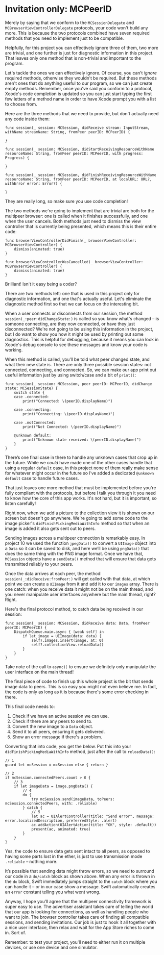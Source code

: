 # Invitation only: MCPeerID

<!-- YOUTUBE: ak4vK2ICg9M -->

Merely by saying that we conform to the `MCSessionDelegate` and `MCBrowserViewControllerDelegate` protocols, your code won't build any more. This is because the two protocols combined have seven required methods that you need to implement just to be compatible.

Helpfully, for this project you can effectively ignore three of them, two more are trivial, and one further is just for diagnostic information in this project. That leaves only one method that is non-trivial and important to the program.

Let's tackle the ones we can effectively ignore. Of course, you can't *ignore* required methods, otherwise they wouldn't be required. But these methods aren't ones that do anything useful to our program, so we can just create empty methods. Remember, once you've said you conform to a protocol, Xcode's code completion is updated so you can just start typing the first few letters of a method name in order to have Xcode prompt you with a list to choose from.

Here are the three methods that we need to provide, but don't actually need any code inside them:

    func session(_ session: MCSession, didReceive stream: InputStream, withName streamName: String, fromPeer peerID: MCPeerID) {

    }

    func session(_ session: MCSession, didStartReceivingResourceWithName resourceName: String, fromPeer peerID: MCPeerID, with progress: Progress) {

    }

    func session(_ session: MCSession, didFinishReceivingResourceWithName resourceName: String, fromPeer peerID: MCPeerID, at localURL: URL?, withError error: Error?) {

    }

They are really long, so make sure you use code completion!

The two methods we're going to implement that are trivial are both for the multipeer browser: one is called when it finishes successfully, and one when the user cancels. Both methods just need to dismiss the view controller that is currently being presented, which means this is their entire code:

    func browserViewControllerDidFinish(_ browserViewController: MCBrowserViewController) {
        dismiss(animated: true)
    }

    func browserViewControllerWasCancelled(_ browserViewController: MCBrowserViewController) {
        dismiss(animated: true)
    }

Brilliant! Isn't it easy being a coder?

There are two methods left: one that is used in this project only for diagnostic information, and one that's actually useful. Let's eliminate the diagnostic method first so that we can focus on the interesting bit.

When a user connects or disconnects from our session, the method `session(_:peer:didChangeState:)` is called so you know what's changed – is someone connecting, are they now connected, or have they just disconnected? We're not going to be using this information in the project, but I do want to show you how it might be used by printing out some diagnostics. This is helpful for debugging, because it means you can look in Xcode's debug console to see these messages and know your code is working.

When this method is called, you'll be told what peer changed state, and what their new state is. There are only three possible session states: not connected, connecting, and connected. So, we can make our app print out useful information just by using switch/case and a bit of `print()`:

    func session(_ session: MCSession, peer peerID: MCPeerID, didChange state: MCSessionState) {
        switch state {
        case .connected:
            print("Connected: \(peerID.displayName)")

        case .connecting:
            print("Connecting: \(peerID.displayName)")

        case .notConnected:
            print("Not Connected: \(peerID.displayName)")
            
        @unknown default:
            print("Unknown state received: \(peerID.displayName)")
        }
    }

There’s one final case in there to handle any unknown cases that crop up in the future. While we *could* have made one of the other cases handle that using a regular `default` case, in this project none of them really make sense for whatever might occur in the future so I’ve added a dedicated `@unknown default` case to handle future cases.

That just leaves one more method that must be implemented before you're fully compliant with the protocols, but before I talk you through it you need to know how the core of this app works. It's not hard, but it is important, so listen carefully!

Right now, when we add a picture to the collection view it is shown on our screen but doesn't go anywhere. We're going to add some code to the image picker's `didFinishPickingMediaWithInfo` method so that when an image is added it also gets sent out to peers.

Sending images across a multipeer connection is remarkably easy. In project 10 we used the function `jpegData()` to convert a `UIImage` object into a `Data` so it can be saved to disk, and here we’ll be using `pngData()` that does the same thing with the PNG image format. Once we have that, `MCSession` objects have a `sendData()` method that will ensure that data gets transmitted reliably to your peers.

Once the data arrives at each peer, the method `session(_:didReceive:fromPeer:)` will get called with that data, at which point we can create a `UIImage` from it and add it to our `images` array. There is one catch: when you receive data it might not be on the main thread, and you never manipulate user interfaces anywhere but the main thread, right? Right.

Here's the final protocol method, to catch data being received in our session:

    func session(_ session: MCSession, didReceive data: Data, fromPeer peerID: MCPeerID) {
        DispatchQueue.main.async { [weak self] in    
            if let image = UIImage(data: data) {
                self?.images.insert(image, at: 0)
                self?.collectionView.reloadData()
            }
        }
    }

Take note of the call to `async()` to ensure we definitely only manipulate the user interface on the main thread!

The final piece of code to finish up this whole project is the bit that sends image data to peers. This is so easy you might not even believe me. In fact, the code is only as long as it is because there's some error checking in there.

This final code needs to:

1. Check if we have an active session we can use.
2. Check if there are any peers to send to.
3. Convert the new image to a `Data` object.
4. Send it to all peers, ensuring it gets delivered.
5. Show an error message if there's a problem.

Converting that into code, you get the below. Put this into your `didFinishPickingMediaWithInfo` method, just after the call to `reloadData()`:

    // 1
    guard let mcSession = mcSession else { return }
    
    // 2
    if mcSession.connectedPeers.count > 0 {
        // 3
        if let imageData = image.pngData() {
            // 4
            do {
                try mcSession.send(imageData, toPeers: mcSession.connectedPeers, with: .reliable)
            } catch {
                // 5
                let ac = UIAlertController(title: "Send error", message: error.localizedDescription, preferredStyle: .alert)
                ac.addAction(UIAlertAction(title: "OK", style: .default))
                present(ac, animated: true)
            }
        }
    }

Yes, the code to ensure data gets sent intact to all peers, as opposed to having some parts lost in the ether, is just to use transmission mode `.reliable` – nothing more.

It’s possible that sending data might throw errors, so we need to surround our code in a `do/catch` block as shown above. When any error is thrown in the `do` block, Swift immediately jumps straight to the `catch` block where you can handle it – or in our case show a message. Swift automatically creates an `error` constant telling you what went wrong.

Anyway, I hope you'll agree that the multipeer connectivity framework is super easy to use. The advertiser assistant takes care of telling the world that our app is looking for connections, as well as handling people who want to join. The browser controller takes care of finding all compatible sessions, and sending invitations. Our job is just to hook it all together with a nice user interface, then relax and wait for the App Store riches to come in. Sort of.

Remember: to test your project, you'll need to either run it on multiple devices, or use one device and one simulator.
